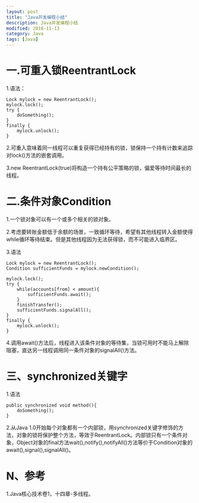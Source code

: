 ```yaml
---
layout: post
title: "Java并发编程小结"
description: Java并发编程小结
modified: 2018-11-13
category: Java
tags: [Java]
---
```


# 一.可重入锁ReentrantLock

1.语法：

	Lock mylock = new ReentrantLock();
	mylock.lock();
	try {
	    doSomething();
	}
	finally {
	    mylock.unlock();
	}

2.可重入意味着同一线程可以重复获得已经持有的锁，锁保持一个持有计数来追踪对lock()方法的嵌套调用。

3.new ReentrantLock(true)将构造一个持有公平策略的锁，偏爱等待时间最长的线程。

# 二.条件对象Condition

1.一个锁对象可以有一个或多个相关的锁对象。

2.考虑要转账金额低于余额的场景，一致循环等待，希望有其他线程转入金额使得while循环等待结束。但是其他线程因为无法获得锁，而不可能进入临界区。

3.语法
	
	Lock mylock = new ReentrantLock();
	Condition sufficientFunds = mylock.newCondition();
	
	mylock.lock();
	try {
	    while(accounts[from] < amount){
	        sufficientFunds.await();
	    }
	    finishTransfer();
	    sufficientFunds.signalAll();
	}
	finally {
	    mylock.unlock();
	}

4.调用await()方法后，线程进入该条件对象的等待集，当锁可用时不能马上解除阻塞，直达另一线程调用同一条件对象的signalAll()方法。

# 三、synchronized关键字

1.语法

	public synchronized void method(){
	    doSomething();
	}

2.从Java 1.0开始每个对象都有一个内部锁，用synchronized关键字修饰的方法，对象的锁将保护整个方法，等效于ReentrantLock。内部锁只有一个条件对象，Object对象的final方法wait(),notify(),notifyAll()方法等价于Condition对象的await(),signal(),signalAll()。

# N、参考

1.Java核心技术卷1，十四章-多线程。